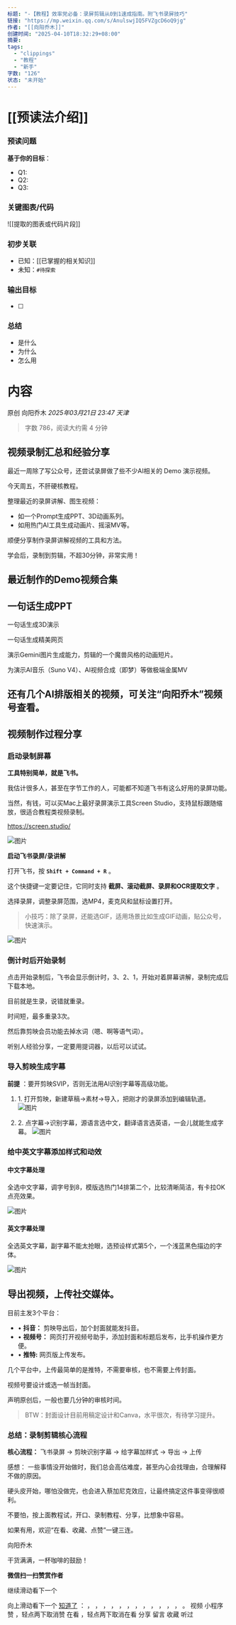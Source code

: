 ```yaml
---
标题: "-【教程】效率党必备：录屏剪辑从0到1速成指南。附飞书录屏技巧"
链接: "https://mp.weixin.qq.com/s/AnulswjIQ5FVZgcD6oQ9jg"
作者: "[[向阳乔木]]"
创建时间: "2025-04-10T18:32:29+08:00"
摘要:
tags:
  - "clippings"
  - "教程"
  - "新手"
字数: "126"
状态: "未开始"
---
```

# [[预读法介绍]]
### 预读问题  
**基于你的目标**：
- Q1: 
- Q2: 
- Q3:   

### 关键图表/代码  
![[提取的图表或代码片段]]
### 初步关联  
- 已知：[[已掌握的相关知识]]  
- 未知：`#待探索`  

### 输出目标
- [ ] 

### 总结
- 是什么
- 为什么
- 怎么用

# 内容
原创 向阳乔木 *2025年03月21日 23:47* *天津*

> 字数 786，阅读大约需 4 分钟

## 视频录制汇总和经验分享

最近一周除了写公众号，还尝试录屏做了些不少AI相关的 Demo 演示视频。

今天周五，不肝硬核教程。

整理最近的录屏讲解、图生视频：

- 如一个Prompt生成PPT、3D动画系列。
- 如用热门AI工具生成动画片、摇滚MV等。

顺便分享制作录屏讲解视频的工具和方法。

学会后，录制到剪辑，不超30分钟，非常实用！

## 最近制作的Demo视频合集

## 一句话生成PPT

一句话生成3D演示

一句话生成精美网页

演示Gemini图片生成能力，剪辑的一个魔兽风格的动画短片。

  

为演示AI音乐（Suno V4）、AI视频合成（即梦）等做极端金属MV

  

## 还有几个AI排版相关的视频，可关注“向阳乔木”视频号查看。

## 视频制作过程分享

### 启动录制屏幕

**工具特别简单，就是飞书。**

我估计很多人，甚至在字节工作的人，可能都不知道飞书有这么好用的录屏功能。

当然，有钱，可以买Mac上最好录屏演示工具Screen Studio，支持鼠标跟随缩放，很适合教程类视频录制。

https://screen.studio/

![图片](https://mp.weixin.qq.com/s/www.w3.org/2000/svg'%20xmlns:xlink='http://www.w3.org/1999/xlink'%3E%3Ctitle%3E%3C/title%3E%3Cg%20stroke='none'%20stroke-width='1'%20fill='none'%20fill-rule='evenodd'%20fill-opacity='0'%3E%3Cg%20transform='translate(-249.000000,%20-126.000000)'%20fill='%23FFFFFF'%3E%3Crect%20x='249'%20y='126'%20width='1'%20height='1'%3E%3C/rect%3E%3C/g%3E%3C/g%3E%3C/svg%3E)

**启动飞书录屏/录讲解**

打开飞书，按 **`Shift + Command + R`** 。

这个快捷键一定要记住，它同时支持 **截屏、滚动截屏、录屏和OCR提取文字** 。

选择录屏，调整录屏范围，选MP4，麦克风和鼠标设置打开。

> 小技巧：除了录屏，还能选GIF，适用场景比如生成GIF动画，贴公众号，快速演示。

![图片](https://mp.weixin.qq.com/s/www.w3.org/2000/svg'%20xmlns:xlink='http://www.w3.org/1999/xlink'%3E%3Ctitle%3E%3C/title%3E%3Cg%20stroke='none'%20stroke-width='1'%20fill='none'%20fill-rule='evenodd'%20fill-opacity='0'%3E%3Cg%20transform='translate(-249.000000,%20-126.000000)'%20fill='%23FFFFFF'%3E%3Crect%20x='249'%20y='126'%20width='1'%20height='1'%3E%3C/rect%3E%3C/g%3E%3C/g%3E%3C/svg%3E)

### 倒计时后开始录制

点击开始录制后，飞书会显示倒计时，3、2、1，开始对着屏幕讲解，录制完成后下载本地。

目前就是生录，说错就重录。

时间短，最多重录3次。

然后靠剪映会员功能去掉水词（嗯、啊等语气词）。

听别人经验分享，一定要用提词器，以后可以试试。

### 导入剪映生成字幕

**前提** ：要开剪映SVIP，否则无法用AI识别字幕等高级功能。

1. 1\. 打开剪映，新建草稿→素材→导入，把刚才的录屏添加到编辑轨道。
![图片](https://mp.weixin.qq.com/s/www.w3.org/2000/svg'%20xmlns:xlink='http://www.w3.org/1999/xlink'%3E%3Ctitle%3E%3C/title%3E%3Cg%20stroke='none'%20stroke-width='1'%20fill='none'%20fill-rule='evenodd'%20fill-opacity='0'%3E%3Cg%20transform='translate(-249.000000,%20-126.000000)'%20fill='%23FFFFFF'%3E%3Crect%20x='249'%20y='126'%20width='1'%20height='1'%3E%3C/rect%3E%3C/g%3E%3C/g%3E%3C/svg%3E)

1. 2\. 点字幕→识别字幕，源语言选中文，翻译语言选英语，一会儿就能生成字幕。
![图片](https://mp.weixin.qq.com/s/www.w3.org/2000/svg'%20xmlns:xlink='http://www.w3.org/1999/xlink'%3E%3Ctitle%3E%3C/title%3E%3Cg%20stroke='none'%20stroke-width='1'%20fill='none'%20fill-rule='evenodd'%20fill-opacity='0'%3E%3Cg%20transform='translate(-249.000000,%20-126.000000)'%20fill='%23FFFFFF'%3E%3Crect%20x='249'%20y='126'%20width='1'%20height='1'%3E%3C/rect%3E%3C/g%3E%3C/g%3E%3C/svg%3E)

### 给中英文字幕添加样式和动效

#### 中文字幕处理

全选中文字幕，调字号到8，模版选热门14排第二个，比较清晰简洁，有卡拉OK点亮效果。

![图片](https://mp.weixin.qq.com/s/www.w3.org/2000/svg'%20xmlns:xlink='http://www.w3.org/1999/xlink'%3E%3Ctitle%3E%3C/title%3E%3Cg%20stroke='none'%20stroke-width='1'%20fill='none'%20fill-rule='evenodd'%20fill-opacity='0'%3E%3Cg%20transform='translate(-249.000000,%20-126.000000)'%20fill='%23FFFFFF'%3E%3Crect%20x='249'%20y='126'%20width='1'%20height='1'%3E%3C/rect%3E%3C/g%3E%3C/g%3E%3C/svg%3E)

#### 英文字幕处理

全选英文字幕，副字幕不能太抢眼，选预设样式第5个，一个浅蓝黑色描边的字体。

![图片](https://mp.weixin.qq.com/s/www.w3.org/2000/svg'%20xmlns:xlink='http://www.w3.org/1999/xlink'%3E%3Ctitle%3E%3C/title%3E%3Cg%20stroke='none'%20stroke-width='1'%20fill='none'%20fill-rule='evenodd'%20fill-opacity='0'%3E%3Cg%20transform='translate(-249.000000,%20-126.000000)'%20fill='%23FFFFFF'%3E%3Crect%20x='249'%20y='126'%20width='1'%20height='1'%3E%3C/rect%3E%3C/g%3E%3C/g%3E%3C/svg%3E)

## 导出视频，上传社交媒体。

目前主发3个平台：

- • **抖音：** 剪映导出后，加个封面就能发抖音。
- • **视频号：** 网页打开视频号助手，添加封面和标题后发布，比手机操作更方便。
- • **推特:** 网页版上传发布。

几个平台中，上传最简单的是推特，不需要审核，也不需要上传封面。

视频号要设计或选一帧当封面。

声明原创后，一般也要几分钟的审核时间。

> BTW：封面设计目前用稿定设计和Canva，水平很次，有待学习提升。

### 总结：录制剪辑核心流程

**核心流程：** 飞书录屏 → 剪映识别字幕 → 给字幕加样式 → 导出 → 上传

感想： 一些事情没开始做时，我们总会高估难度，甚至内心会找理由，合理解释不做的原因。

硬头皮开始，哪怕没做完，也会进入蔡加尼克效应，让最终搞定这件事变得很顺利。

不要怕，按上面教程试，开口、录制教程、分享，比想象中容易。

如果有用，欢迎“在看、收藏、点赞”一键三连。

向阳乔木

干货满满，一杯咖啡的鼓励！

 **微信扫一扫赞赏作者**

继续滑动看下一个

向上滑动看下一个 [知道了](https://mp.weixin.qq.com/s/) ： ， ， ， ， ， ， ， ， ， ， ， ， 。 视频 小程序 赞 ，轻点两下取消赞 在看 ，轻点两下取消在看 分享 留言 收藏 听过